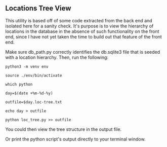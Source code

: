 
## Locations Tree View


This utility is based off of some code extracted from the back end and isolated here for a sanity check.
It's purpose is to view the hierarchy of locations in the database in the absence of such functionality on the front end,
since I have not yet taken the time to build out that feature of the front end.

Make sure db_path.py correctly identifies the db.sqlite3 file that is seeded with a location hierarchy.
Then, run the following:

```
python3 -m venv env

source ./env/bin/activate

which python

day=$(date +%m-%d-%y)

outfile=$day.loc-tree.txt

echo day > outfile

python loc_tree.py >> outfile
```

You could then view the tree structure in the output file.

Or print the python script's output directly to your terminal window.

